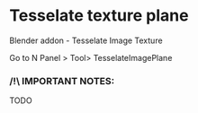# Tesselate texture plane
Blender addon - Tesselate Image Texture
  

Go to N Panel > Tool> TesselateImagePlane
### /!\ IMPORTANT NOTES:
TODO